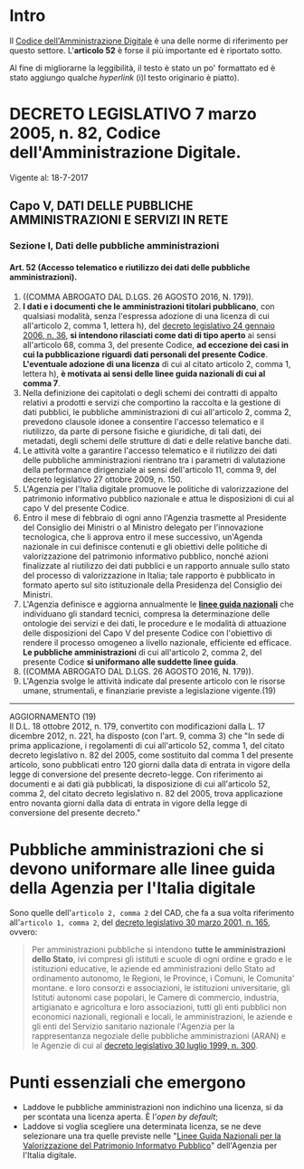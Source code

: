 # Intro

Il [Codice dell'Amministrazione Digitale](http://www.normattiva.it/uri-res/N2Ls?urn:nir:stato:decreto.legislativo:2005-03-07;82!vig=) è una delle norme di riferimento per questo settore. L'**articolo 52** è forse il più importante ed è riportato sotto.

Al fine di migliorarne la leggibilità, il testo è stato un po' formattato ed è stato aggiungo qualche _hyperlink_ (i)l testo originario è piatto).

# DECRETO LEGISLATIVO 7 marzo 2005, n. 82, Codice dell'Amministrazione Digitale.

Vigente al: 18-7-2017

## Capo V, DATI DELLE PUBBLICHE AMMINISTRAZIONI E SERVIZI IN RETE

### Sezione I, Dati delle pubbliche amministrazioni

#### Art. 52 \(Accesso telematico e riutilizzo dei dati delle pubbliche amministrazioni\).

1. \(\(COMMA ABROGATO DAL D.LGS. 26 AGOSTO 2016, N. 179\)\). 
2. **I dati e i documenti che le amministrazioni titolari pubblicano**, con qualsiasi modalità, senza l'espressa adozione di una licenza di cui all'articolo 2, comma 1, lettera h\), del [decreto legislativo 24 gennaio 2006, n. 36](http://www.normattiva.it/uri-res/N2Ls?urn:nir:stato:decreto.legislativo:2006-01-24;36!vig=), **si intendono rilasciati come dati di tipo aperto** ai sensi all'articolo 68, comma 3, del presente Codice, **ad eccezione dei casi in cui la pubblicazione riguardi dati personali del presente Codice**. **L'eventuale adozione di una licenza** di cui al citato articolo 2, comma 1, lettera h\), **è motivata ai sensi delle linee guida nazionali di cui al comma 7**. 
3. Nella definizione dei capitolati o degli schemi dei contratti di appalto relativi a prodotti e servizi che comportino la raccolta e la gestione di dati pubblici, le pubbliche amministrazioni di cui all'articolo 2, comma 2, prevedono clausole idonee a consentire l'accesso telematico e il riutilizzo, da parte di persone fisiche e giuridiche, di tali dati, dei metadati, degli schemi delle strutture
   di dati e delle relative banche dati. 
4. Le attività volte a garantire l'accesso telematico e il riutilizzo dei dati delle pubbliche amministrazioni rientrano tra i parametri di valutazione della performance dirigenziale ai sensi dell'articolo 11, comma 9, del decreto legislativo 27 ottobre 2009,
   n. 150. 
5. L'Agenzia per l'Italia digitale promuove le politiche di valorizzazione del patrimonio informativo pubblico nazionale e attua
   le disposizioni di cui al capo V del presente Codice. 
6. Entro il mese di febbraio di ogni anno l'Agenzia trasmette al Presidente del Consiglio dei Ministri o al Ministro delegato per l'innovazione tecnologica, che li approva entro il mese successivo, un'Agenda nazionale in cui definisce contenuti e gli obiettivi delle politiche di valorizzazione del patrimonio informativo pubblico, nonché azioni finalizzate al riutilizzo dei dati pubblici e un rapporto annuale sullo stato del processo di valorizzazione in Italia; tale rapporto è pubblicato in formato aperto sul sito
   istituzionale della Presidenza del Consiglio dei Ministri. 
7. L'Agenzia definisce e aggiorna annualmente le [**linee guida nazionali**](https://github.com/aborruso/coseopendata/raw/master/book/norme/file/LG2016_0.pdf) che individuano gli standard tecnici, compresa la determinazione delle ontologie dei servizi e dei dati, le procedure e le modalità di attuazione delle disposizioni del Capo V del presente Codice con l'obiettivo di rendere il processo omogeneo a livello nazionale, efficiente ed efficace. **Le pubbliche amministrazioni** di cui all'articolo 2, comma 2, del presente Codice **si uniformano alle suddette linee guida**. 
8. \(\(COMMA ABROGATO DAL D.LGS. 26 AGOSTO 2016, N. 179\)\). 
9. L'Agenzia svolge le attività indicate dal presente articolo con le risorse umane, strumentali, e finanziarie previste a legislazione
   vigente.\(19\) 

---

AGGIORNAMENTO \(19\)   
Il D.L. 18 ottobre 2012, n. 179, convertito con modificazioni dalla L. 17 dicembre 2012, n. 221, ha disposto \(con l'art. 9, comma 3\) che "In sede di prima applicazione, i regolamenti di cui all'articolo 52, comma 1, del citato decreto legislativo n. 82 del 2005, come sostituito dal comma 1 del presente articolo, sono pubblicati entro 120 giorni dalla data di entrata in vigore della legge di conversione del presente decreto-legge. Con riferimento ai documenti e ai dati già pubblicati, la disposizione di cui all'articolo 52, comma 2, del citato decreto legislativo n. 82 del 2005, trova applicazione entro novanta giorni dalla data di entrata in vigore della legge di conversione del presente decreto."

# Pubbliche amministrazioni che si devono uniformare alle linee guida della Agenzia per l'Italia digitale

Sono quelle dell'`articolo 2, comma 2` del CAD, che fa a sua volta riferimento all'`articolo 1, comma 2`, del [decreto legislativo 30 marzo 2001, n. 165](http://www.normattiva.it/uri-res/N2Ls?urn:nir:stato:decreto.legislativo:2001-03-30;165!vig=), ovvero:

> Per amministrazioni pubbliche si intendono **tutte le amministrazioni dello Stato**, ivi compresi gli istituti e scuole di ogni ordine e grado e le istituzioni educative, le aziende ed amministrazioni dello Stato ad ordinamento autonomo, le Regioni, le Province, i Comuni, le Comunita' montane. e loro consorzi e associazioni, le istituzioni universitarie, gli Istituti autonomi case popolari, le Camere di commercio, industria, artigianato e agricoltura e loro associazioni, tutti gli enti pubblici non economici nazionali, regionali e locali, le amministrazioni, le aziende e gli enti del Servizio sanitario nazionale l'Agenzia per la rappresentanza negoziale delle pubbliche amministrazioni \(ARAN\) e le Agenzie di cui al [decreto legislativo 30 luglio 1999, n. 300](http://www.normattiva.it/uri-res/N2Ls?urn:nir:stato:decreto.legislativo:1999-07-30;300!vig=).

# Punti essenziali che emergono

- Laddove le pubbliche amministrazioni non indichino una licenza, si da per scontata una licenza aperta. È l'_open by default_;
- Laddove si voglia scegliere una determinata licenza, se ne deve selezionare una tra quelle previste nelle "[Linee Guida Nazionali per la Valorizzazione del Patrimonio Informatvo Pubblico](https://github.com/aborruso/coseopendata/raw/master/book/norme/file/LG2016_0.pdf)" dell'Agenzia per l'Italia digitale.